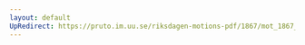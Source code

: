 ```yaml
---
layout: default
UpRedirect: https://pruto.im.uu.se/riksdagen-motions-pdf/1867/mot_1867__fk__80/mot_1867__fk__80-001.pdf
---
```

